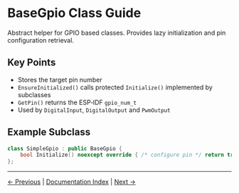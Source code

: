 # BaseGpio Class Guide

Abstract helper for GPIO based classes. Provides lazy initialization and pin configuration retrieval.

## Key Points
- Stores the target pin number
- `EnsureInitialized()` calls protected `Initialize()` implemented by subclasses
- `GetPin()` returns the ESP‑IDF `gpio_num_t`
- Used by `DigitalInput`, `DigitalOutput` and `PwmOutput`

## Example Subclass
```cpp
class SimpleGpio : public BaseGpio {
    bool Initialize() noexcept override { /* configure pin */ return true; }
};
```

---

[← Previous](Esp32C6Adc.md) | [Documentation Index](index.md) | [Next →](DigitalGpio.md)
